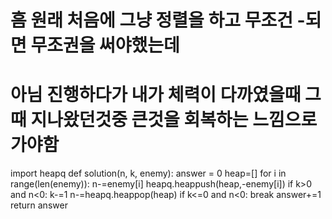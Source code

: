 # 흠 원래 처음에 그냥 정렬을 하고 무조건 -되면 무조권을 써야했는데

# 아님 진행하다가 내가 체력이 다까였을때 그때 지나왔던것중 큰것을 회복하는 느낌으로 가야함

import heapq
def solution(n, k, enemy):
    answer = 0
    heap=[]
    for i in range(len(enemy)):
        n-=enemy[i]
        heapq.heappush(heap,-enemy[i])
        if k>0 and n<0:
            k-=1
            n-=heapq.heappop(heap)
        if k<=0 and n<0:
            break
        answer+=1
    return answer